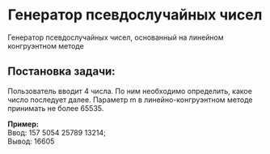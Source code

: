 <h1 align="center">Генератор псевдослучайных чисел</h1>
<p>Генератор псевдослучайных чисел, основанный на линейном конгруэнтном методе</p>
<h2>Постановка задачи: </h2>
  <p>Пользователь вводит 4 числа. По ним необходимо определить,
    какое число последует далее. Параметр m в линейно-конгруэнтном
    методе принимать не более 65535.</p>
  <p><b>Пример:</b> <br>
    Ввод: 157 5054 25789 13214; <br>
    Вывод: 16605</p>
